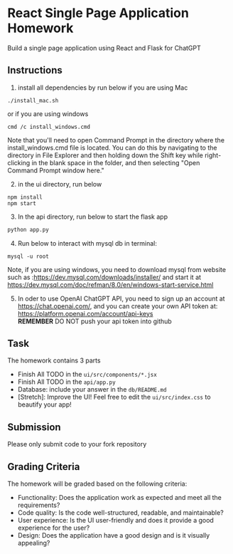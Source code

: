 # React Single Page Application Homework
Build a single page application using React and Flask for ChatGPT

## Instructions
1. install all dependencies by run below if you are using Mac
```shell
./install_mac.sh
```
or if you are using windows
```
cmd /c install_windows.cmd
```
Note that you'll need to open Command Prompt in the directory where the install_windows.cmd file is located.
You can do this by navigating to the directory in File Explorer and then holding down the Shift key
while right-clicking in the blank space in the folder, and then selecting "Open Command Prompt window here."

2. in the ui directory, run below
```shell
npm install
npm start
```

3. In the api directory, run below to start the flask app
```python
python app.py
```

4. Run below to interact with mysql db in terminal:
```shell
mysql -u root
```
Note, if you are using windows, you need to download mysql from website such as :https://dev.mysql.com/downloads/installer/
and start it at https://dev.mysql.com/doc/refman/8.0/en/windows-start-service.html

5. In oder to use OpenAI ChatGPT API, you need to sign up an account at https://chat.openai.com/, and you can create your own API token at: https://platform.openai.com/account/api-keys \
**REMEMBER** DO NOT push your api token into github

## Task
The homework contains 3 parts
- Finish All TODO in the `ui/src/components/*.jsx`
- Finish All TODO in the `api/app.py`
- Database: include your answer in the `db/README.md`
- [Stretch]: Improve the UI! Feel free to edit the `ui/src/index.css` to beautify your app!


## Submission
Please only submit code to your fork repository

## Grading Criteria
The homework will be graded based on the following criteria:

- Functionality: Does the application work as expected and meet all the requirements?
- Code quality: Is the code well-structured, readable, and maintainable?
- User experience: Is the UI user-friendly and does it provide a good experience for the user?
- Design: Does the application have a good design and is it visually appealing?
